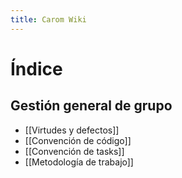 ```yaml
---
title: Carom Wiki
---
```

# Índice

## Gestión general de grupo

- [[Virtudes y defectos]]
- [[Convención de código]]
- [[Convención de tasks]]
- [[Metodología de trabajo]]